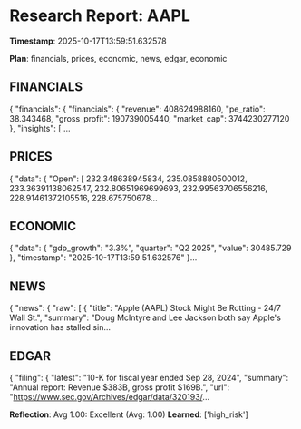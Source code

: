 # Research Report: AAPL

**Timestamp**: 2025-10-17T13:59:51.632578

**Plan**: financials, prices, economic, news, edgar, economic

## FINANCIALS
{
  "financials": {
    "financials": {
      "revenue": 408624988160,
      "pe_ratio": 38.343468,
      "gross_profit": 190739005440,
      "market_cap": 3744230277120
    },
    "insights": [
     ...

## PRICES
{
  "data": {
    "Open": [
      232.348638945834,
      235.0858880500012,
      233.36391138062547,
      232.80651969699693,
      232.99563706556216,
      228.91461372105516,
      228.675750678...

## ECONOMIC
{
  "data": {
    "gdp_growth": "3.3%",
    "quarter": "Q2 2025",
    "value": 30485.729
  },
  "timestamp": "2025-10-17T13:59:51.632576"
}...

## NEWS
{
  "news": {
    "raw": [
      {
        "title": "Apple (AAPL) Stock Might Be Rotting - 24/7 Wall St.",
        "summary": "Doug McIntyre and Lee Jackson both say Apple's innovation has stalled sin...

## EDGAR
{
  "filing": {
    "latest": "10-K for fiscal year ended Sep 28, 2024",
    "summary": "Annual report: Revenue $383B, gross profit $169B.",
    "url": "https://www.sec.gov/Archives/edgar/data/320193/...

**Reflection**: Avg 1.00: Excellent (Avg: 1.00)
**Learned**: ['high_risk']
